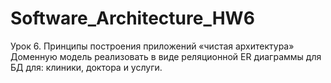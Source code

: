 # Software_Architecture_HW6
Урок 6. Принципы построения приложений «чистая архитектура»
Доменную модель реализовать в виде реляционной ER диаграммы для БД для: клиники, доктора и услуги.
